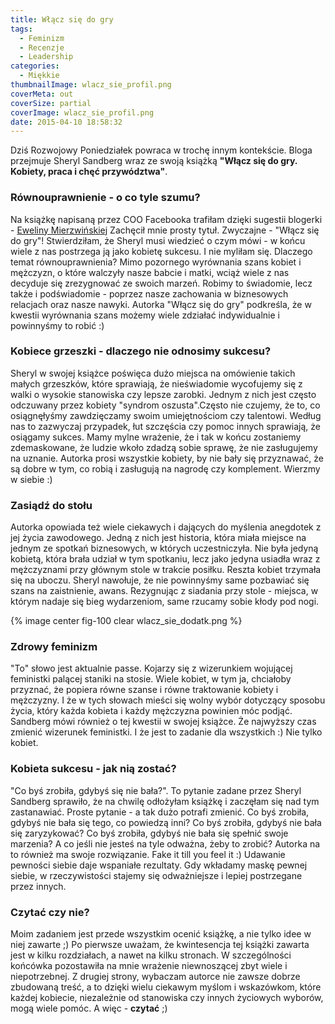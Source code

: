 ```yaml
---
title: Włącz się do gry
tags:
  - Feminizm
  - Recenzje
  - Leadership
categories:
  - Miękkie
thumbnailImage: wlacz_sie_profil.png
coverMeta: out
coverSize: partial
coverImage: wlacz_sie_profil.png
date: 2015-04-10 18:58:32
---
```

Dziś Rozwojowy Poniedziałek powraca w trochę innym kontekście. Bloga przejmuje Sheryl Sandberg wraz ze swoją książką **"Włącz się do gry. Kobiety, praca i chęć przywództwa"**.
<!-- more -->

### Równouprawnienie - o co tyle szumu?

Na książkę napisaną przez COO Facebooka trafiłam dzięki sugestii blogerki - [Eweliny Mierzwińskiej](http://www.ewelinamierzwinska.pl/kobieta-niezalezna-czyli-jaka-najcenniejsze-rady-kobiet-sukcesu/) Zachęcił mnie prosty tytuł. Zwyczajne - "Włącz się do gry"! Stwierdziłam, że Sheryl musi wiedzieć o czym mówi - w końcu wiele z nas postrzega ją jako kobietę sukcesu. I nie myliłam się.
Dlaczego temat równouprawnienia? Mimo pozornego wyrównania szans kobiet i mężczyzn, o które walczyły nasze babcie i matki, wciąż wiele z nas decyduje się zrezygnować ze swoich marzeń. Robimy to świadomie, lecz także i podświadomie - poprzez nasze zachowania w biznesowych relacjach oraz nasze nawyki. Autorka "Włącz się do gry" podkreśla, że w kwestii wyrównania szans możemy wiele zdziałać indywidualnie i powinnyśmy to robić :)

### Kobiece grzeszki - dlaczego nie odnosimy sukcesu?

Sheryl w swojej książce poświęca dużo miejsca na omówienie takich małych grzeszków, które sprawiają, że nieświadomie wycofujemy się z walki o wysokie stanowiska czy lepsze zarobki.
Jednym z nich jest często odczuwany przez kobiety "syndrom oszusta".Często nie czujemy, że to, co osiągnęłyśmy zawdzięczamy swoim umiejętnościom czy talentowi. Według nas to zazwyczaj przypadek, łut szczęścia czy pomoc innych sprawiają, że osiągamy sukces. Mamy mylne wrażenie, że i tak w końcu zostaniemy zdemaskowane, że ludzie wkoło zdadzą sobie sprawę, że nie zasługujemy na uznanie. Autorka prosi wszystkie kobiety, by nie bały się przyznawać, że są dobre w tym, co robią i zasługują na nagrodę czy komplement. Wierzmy w siebie :)

### Zasiądź do stołu

Autorka opowiada też wiele ciekawych i dających do myślenia anegdotek z jej życia zawodowego. Jedną z nich jest historia, która miała miejsce na jednym ze spotkań biznesowych, w których uczestniczyła. Nie była jedyną kobietą, która brała udział w tym spotkaniu, lecz jako jedyna usiadła wraz z mężczyznami przy głównym stole w trakcie posiłku. Reszta kobiet trzymała się na uboczu. Sheryl nawołuje, że nie powinnyśmy same pozbawiać się szans na zaistnienie, awans. Rezygnując z siadania przy stole - miejsca, w którym nadaje się bieg wydarzeniom, same rzucamy sobie kłody pod nogi.

{% image center fig-100 clear wlacz_sie_dodatk.png  %}

### Zdrowy feminizm

"To" słowo jest aktualnie passe. Kojarzy się z wizerunkiem wojującej feministki palącej staniki na stosie. Wiele kobiet, w tym ja, chciałoby przyznać, że popiera równe szanse i równe traktowanie kobiety i mężczyzny. I że w tych słowach mieści się wolny wybór dotyczący sposobu życia, który każda kobieta i każdy mężczyzna powinien móc podjąć. Sandberg mówi również o tej kwestii w swojej książce. Że najwyższy czas zmienić wizerunek feministki. I że jest to zadanie dla wszystkich :) Nie tylko kobiet.

### Kobieta sukcesu - jak nią zostać?

"Co byś zrobiła, gdybyś się nie bała?". To pytanie zadane przez Sheryl Sandberg sprawiło, że na chwilę odłożyłam książkę i zaczęłam się nad tym zastanawiać. Proste pytanie - a tak dużo potrafi zmienić. Co byś zrobiła, gdybyś nie bała się tego, co powiedzą inni? Co byś zrobiła, gdybyś nie bała się zaryzykować? Co byś zrobiła, gdybyś nie bała się spełnić swoje marzenia?
A co jeśli nie jesteś na tyle odważna, żeby to zrobić? Autorka na to również ma swoje rozwiązanie. Fake it till you feel it :) Udawanie pewności siebie daje wspaniałe rezultaty. Gdy wkładamy maskę pewnej siebie, w rzeczywistości stajemy się odważniejsze i lepiej postrzegane przez innych.

### Czytać czy nie?

Moim zadaniem jest przede wszystkim ocenić książkę, a nie tylko idee w niej zawarte ;) Po pierwsze uważam, że kwintesencja tej książki zawarta jest w kilku rozdziałach, a nawet na kilku stronach. W szczególności końcówka pozostawiła na mnie wrażenie niewnoszącej zbyt wiele i niepotrzebnej.
Z drugiej strony, wybaczam autorce nie zawsze dobrze zbudowaną treść, a to dzięki wielu ciekawym myślom i wskazówkom, które każdej kobiecie, niezależnie od stanowiska czy innych życiowych wyborów, mogą wiele pomóc. A więc - **czytać** ;)
